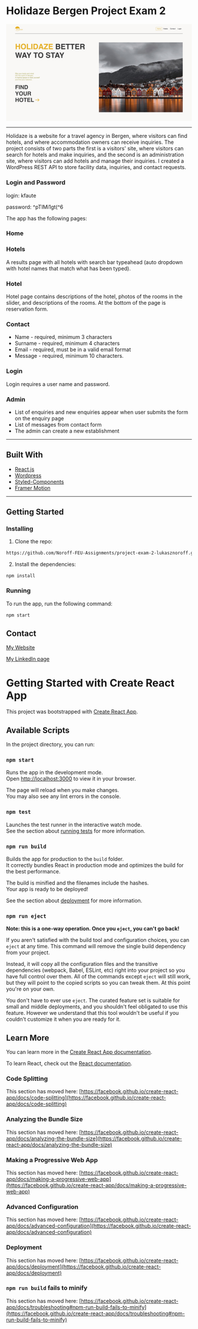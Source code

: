 
# Holidaze Bergen Project Exam 2


 ![Front-End Developer](https://github.com/Noroff-FEU-Assignments/project-exam-2-lukasznoroff/blob/main/project-exam-2.jpg)


---
Holidaze is a website for a travel agency in Bergen, where visitors can find hotels, and where accommodation owners can receive inquiries.
The project consists of two parts
the first is a visitors' site, where visitors can search for hotels and make inquiries, and the second is an administration site, where visitors can add hotels and manage their inquiries. I created a WordPress REST API to store facility data, inquiries, and contact requests. 

### Login and Password

login: kfaute

password: ^pTIMi1gt(^6

The app has the following pages:

### Home

### Hotels

A results page with all hotels with search bar typeahead (auto dropdown with hotel names that match what has been typed).

### Hotel

Hotel page contains descriptions of the hotel, photos of the rooms in the slider, and descriptions of the rooms. At the bottom of the page is reservation form.

### Contact

-   Name - required, minimum 3 characters
-   Surname - required, minimum 4 characters
-   Email - required, must be in a valid email format
-   Message - required, minimum 10 characters.

### Login

Login requires a user name and password.


### Admin

- List of enquiries and new enquiries appear when user submits the form on the enquiry page
- List of messages from contact form
- The admin can create a new establishment
---

## Built With

- [React.js](https://reactjs.org/)
- [Wordpress](https://wordpress.org/)
- [Styled-Components](https://styled-components.com/)
- [Framer Motion](https://www.framer.com/motion/)


---
## Getting Started

### Installing

1. Clone the repo:

```bash
https://github.com/Noroff-FEU-Assignments/project-exam-2-lukasznoroff.git
```

2. Install the dependencies:

```
npm install
```

### Running


To run the app, run the following command:

```bash
npm start
```


## Contact


[My Website](#)

[My LinkedIn page](https://www.linkedin.com/feed/)





# Getting Started with Create React App




This project was bootstrapped with [Create React App](https://github.com/facebook/create-react-app).

## Available Scripts

In the project directory, you can run:

### `npm start`

Runs the app in the development mode.\
Open [http://localhost:3000](http://localhost:3000) to view it in your browser.

The page will reload when you make changes.\
You may also see any lint errors in the console.

### `npm test`

Launches the test runner in the interactive watch mode.\
See the section about [running tests](https://facebook.github.io/create-react-app/docs/running-tests) for more information.

### `npm run build`

Builds the app for production to the `build` folder.\
It correctly bundles React in production mode and optimizes the build for the best performance.

The build is minified and the filenames include the hashes.\
Your app is ready to be deployed!

See the section about [deployment](https://facebook.github.io/create-react-app/docs/deployment) for more information.

### `npm run eject`

**Note: this is a one-way operation. Once you `eject`, you can't go back!**

If you aren't satisfied with the build tool and configuration choices, you can `eject` at any time. This command will remove the single build dependency from your project.

Instead, it will copy all the configuration files and the transitive dependencies (webpack, Babel, ESLint, etc) right into your project so you have full control over them. All of the commands except `eject` will still work, but they will point to the copied scripts so you can tweak them. At this point you're on your own.

You don't have to ever use `eject`. The curated feature set is suitable for small and middle deployments, and you shouldn't feel obligated to use this feature. However we understand that this tool wouldn't be useful if you couldn't customize it when you are ready for it.

## Learn More

You can learn more in the [Create React App documentation](https://facebook.github.io/create-react-app/docs/getting-started).

To learn React, check out the [React documentation](https://reactjs.org/).

### Code Splitting

This section has moved here: [https://facebook.github.io/create-react-app/docs/code-splitting](https://facebook.github.io/create-react-app/docs/code-splitting)

### Analyzing the Bundle Size

This section has moved here: [https://facebook.github.io/create-react-app/docs/analyzing-the-bundle-size](https://facebook.github.io/create-react-app/docs/analyzing-the-bundle-size)

### Making a Progressive Web App

This section has moved here: [https://facebook.github.io/create-react-app/docs/making-a-progressive-web-app](https://facebook.github.io/create-react-app/docs/making-a-progressive-web-app)

### Advanced Configuration

This section has moved here: [https://facebook.github.io/create-react-app/docs/advanced-configuration](https://facebook.github.io/create-react-app/docs/advanced-configuration)

### Deployment

This section has moved here: [https://facebook.github.io/create-react-app/docs/deployment](https://facebook.github.io/create-react-app/docs/deployment)

### `npm run build` fails to minify

This section has moved here: [https://facebook.github.io/create-react-app/docs/troubleshooting#npm-run-build-fails-to-minify](https://facebook.github.io/create-react-app/docs/troubleshooting#npm-run-build-fails-to-minify)
